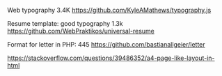 Web typography 3.4K
https://github.com/KyleAMathews/typography.js

Resume template: good typography 1.3k
https://github.com/WebPraktikos/universal-resume

Format for letter in PHP: 445
https://github.com/bastianallgeier/letter

https://stackoverflow.com/questions/39486352/a4-page-like-layout-in-html
